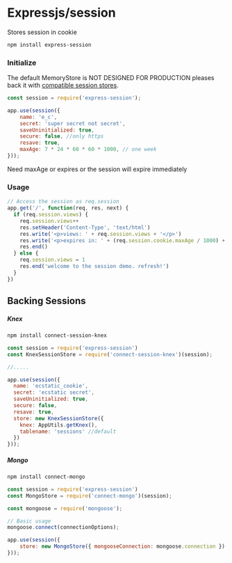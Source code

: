 

# Expressjs/session

Stores session in cookie

```bash
npm install express-session
```

### Initialize

The default MemoryStore is NOT DESIGNED FOR PRODUCTION pleases back it with [compatible session stores](https://www.npmjs.com/package/express-session#compatible-session-stores).

```js
const session = require('express-session');

app.use(session({
    name: 'e_c',
    secret: 'super secret not secret',
    saveUninitialized: true,
    secure: false, //only https
    resave: true,
    maxAge: 7 * 24 * 60 * 60 * 1000, // one week
}));
```

Need maxAge or expires or the session will expire immediately

### Usage

```js
// Access the session as req.session
app.get('/', function(req, res, next) {
  if (req.session.views) {
    req.session.views++
    res.setHeader('Content-Type', 'text/html')
    res.write('<p>views: ' + req.session.views + '</p>')
    res.write('<p>expires in: ' + (req.session.cookie.maxAge / 1000) + 's</p>')
    res.end()
  } else {
    req.session.views = 1
    res.end('welcome to the session demo. refresh!')
  }
})
```

## Backing Sessions

##### Knex

```bash
npm install connect-session-knex
```

```js
const session = require('express-session')
const KnexSessionStore = require('connect-session-knex')(session);

//.....

app.use(session({
  name: 'ecstatic_cookie',
  secret: 'ecstatic secret',
  saveUninitialized: true,
  secure: false,
  resave: true,
  store: new KnexSessionStore({
    knex: AppUtils.getKnex(),
    tablename: 'sessions' //default
  })
}));
```

##### Mongo

```bash
npm install connect-mongo
```

```js
const session = require('express-session')
const MongoStore = require('connect-mongo')(session);

const mongoose = require('mongoose');

// Basic usage
mongoose.connect(connectionOptions);

app.use(session({
    store: new MongoStore({ mongooseConnection: mongoose.connection })
}));
```





